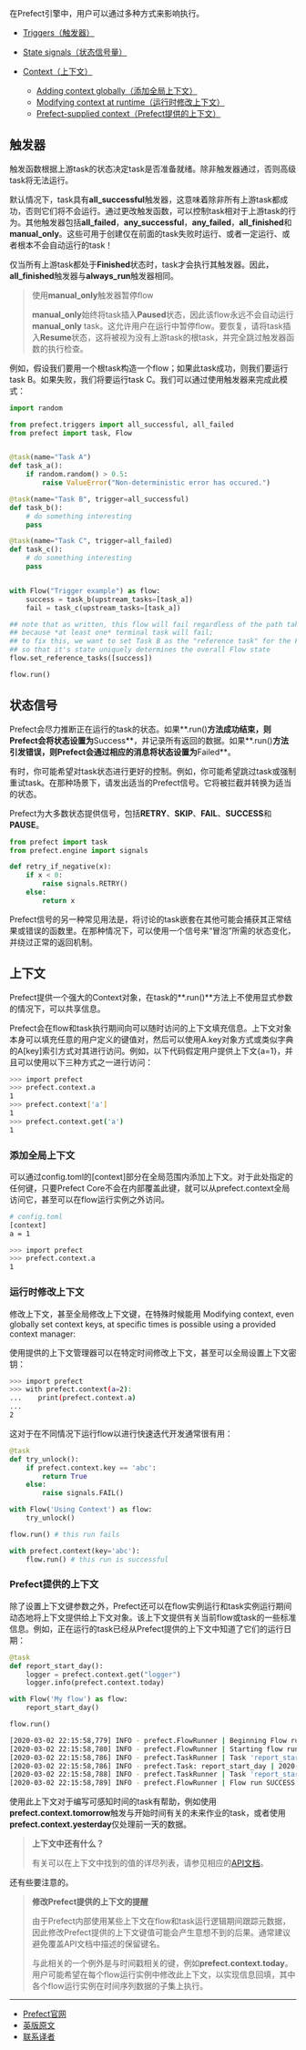 在Prefect引擎中，用户可以通过多种方式来影响执行。

 - [Triggers（触发器）](https://docs.prefect.io/core/concepts/execution.html#triggers)
 - [State signals（状态信号量）](https://docs.prefect.io/core/concepts/execution.html#state-signals)
 - [Context（上下文）](https://docs.prefect.io/core/concepts/execution.html#context)

     - [Adding context globally（添加全局上下文）](https://docs.prefect.io/core/concepts/execution.html#adding-context-globally)
     - [Modifying context at runtime（运行时修改上下文）](https://docs.prefect.io/core/concepts/execution.html#modifying-context-at-runtime)
     - [Prefect-supplied context（Prefect提供的上下文）](https://docs.prefect.io/core/concepts/execution.html#prefect-supplied-context)

## 触发器

触发函数根据上游task的状态决定task是否准备就绪。除非触发器通过，否则高级task将无法运行。

默认情况下，task具有**all_successful**触发器，这意味着除非所有上游task都成功，否则它们将不会运行。通过更改触发函数，可以控制task相对于上游task的行为。其他触发器包括**all_failed**，**any_successful**，**any_failed**，**all_finished**和**manual_only**。这些可用于创建仅在前面的task失败时运行、或者一定运行、或者根本不会自动运行的task！

仅当所有上游task都处于**Finished**状态时，task才会执行其触发器。因此，**all_finished**触发器与**always_run**触发器相同。

> 
> 使用**manual_only**触发器暂停flow
> 
> **manual_only**始终将task插入**Paused**状态，因此该flow永远不会自动运行**manual_only** task。这允许用户在运行中暂停flow。要恢复，请将task插入**Resume**状态，这将被视为没有上游task的根task，并完全跳过触发器函数的执行检查。
> 

例如，假设我们要用一个根task构造一个flow；如果此task成功，则我们要运行task B。如果失败，我们将要运行task C。我们可以通过使用触发器来完成此模式：

````Python
import random

from prefect.triggers import all_successful, all_failed
from prefect import task, Flow


@task(name="Task A")
def task_a():
    if random.random() > 0.5:
        raise ValueError("Non-deterministic error has occured.")

@task(name="Task B", trigger=all_successful)
def task_b():
    # do something interesting
    pass

@task(name="Task C", trigger=all_failed)
def task_c():
    # do something interesting
    pass


with Flow("Trigger example") as flow:
    success = task_b(upstream_tasks=[task_a])
    fail = task_c(upstream_tasks=[task_a])

## note that as written, this flow will fail regardless of the path taken
## because *at least one* terminal task will fail;
## to fix this, we want to set Task B as the "reference task" for the Flow
## so that it's state uniquely determines the overall Flow state
flow.set_reference_tasks([success])

flow.run()
````

## 状态信号

Prefect会尽力推断正在运行的task的状态。如果**.run()**方法成功结束，则Prefect会将状态设置为**Success**，并记录所有返回的数据。如果**.run()**方法引发错误，则Prefect会通过相应的消息将状态设置为**Failed**。

有时，你可能希望对task状态进行更好的控制。例如，你可能希望跳过task或强制重试task。在那种场景下，请发出适当的Prefect信号。它将被拦截并转换为适当的状态。

Prefect为大多数状态提供信号，包括**RETRY**、**SKIP**、**FAIL**、**SUCCESS**和**PAUSE**。

````Python
from prefect import task
from prefect.engine import signals

def retry_if_negative(x):
    if x < 0:
        raise signals.RETRY()
    else:
        return x
````

Prefect信号的另一种常见用法是，将讨论的task嵌套在其他可能会捕获其正常结果或错误的函数里。在那种情况下，可以使用一个信号来“冒泡”所需的状态变化，并绕过正常的返回机制。

## 上下文

Prefect提供一个强大的Context对象，在task的**.run()**方法上不使用显式参数的情况下，可以共享信息。

Prefect会在flow和task执行期间向可以随时访问的上下文填充信息。上下文对象本身可以填充任意的用户定义的键值对，然后可以使用A.key对象方式或类似字典的A[key]索引方式对其进行访问。例如，以下代码假定用户提供上下文{a=1}，并且可以使用以下三种方式之一进行访问：

````bash
>>> import prefect
>>> prefect.context.a
1
>>> prefect.context['a']
1
>>> prefect.context.get('a')
1
````

### 添加全局上下文

可以通过config.toml的[context]部分在全局范围内添加上下文。对于此处指定的任何键，只要Prefect Core不会在内部覆盖此键，就可以从prefect.context全局访问它，甚至可以在flow运行实例之外访问。

````bash
# config.toml
[context]
a = 1
````

````bash    
>>> import prefect
>>> prefect.context.a
1
````

### 运行时修改上下文

修改上下文，甚至全局修改上下文键，在特殊时候能用
Modifying context, even globally set context keys, at specific times is possible using a provided context manager:

使用提供的上下文管理器可以在特定时间修改上下文，甚至可以全局设置上下文密钥：

````bash
>>> import prefect
>>> with prefect.context(a=2):
...    print(prefect.context.a)
...
2
````

这对于在不同情况下运行flow以进行快速迭代开发通常很有用：

````Python
@task
def try_unlock():
    if prefect.context.key == 'abc':
        return True
    else:
        raise signals.FAIL()

with Flow('Using Context') as flow:
    try_unlock()

flow.run() # this run fails

with prefect.context(key='abc'):
    flow.run() # this run is successful
````

### Prefect提供的上下文

除了设置上下文键参数之外，Prefect还可以在flow实例运行和task实例运行期间动态地将上下文提供给上下文对象。该上下文提供有关当前flow或task的一些标准信息。例如，正在运行的task已经从Prefect提供的上下文中知道了它们的运行日期：

````Python
@task
def report_start_day():
    logger = prefect.context.get("logger")
    logger.info(prefect.context.today)

with Flow('My flow') as flow:
    report_start_day()

flow.run()
````

````bash
[2020-03-02 22:15:58,779] INFO - prefect.FlowRunner | Beginning Flow run for 'My flow'
[2020-03-02 22:15:58,780] INFO - prefect.FlowRunner | Starting flow run.
[2020-03-02 22:15:58,786] INFO - prefect.TaskRunner | Task 'report_start_time': Starting task run...
[2020-03-02 22:15:58,786] INFO - prefect.Task: report_start_day | 2020-03-02
[2020-03-02 22:15:58,788] INFO - prefect.TaskRunner | Task 'report_start_time': finished task run for task with final state: 'Success'
[2020-03-02 22:15:58,789] INFO - prefect.FlowRunner | Flow run SUCCESS: all reference tasks succeeded
````

使用此上下文对于编写可感知时间的task有帮助，例如使用**prefect.context.tomorrow**触发与开始时间有关的未来作业的task，或者使用**prefect.context.yesterday**仅处理前一天的数据。

> 
> **上下文中还有什么？**
> 
> 有关可以在上下文中找到的值的详尽列表，请参见相应的[API文档](https://docs.prefect.io/api/latest/utilities/context.html)。
> 

还有些要注意的。

> 
> **修改Prefect提供的上下文的提醒**
> 
> 由于Prefect内部使用某些上下文在flow和task运行逻辑期间跟踪元数据，因此修改Prefect提供的上下文键值可能会产生意想不到的后果。通常建议避免覆盖API文档中描述的保留键名。
>
> 与此相关的一个例外是与时间戳相关的键，例如**prefect.context.today**。用户可能希望在每个flow运行实例中修改此上下文，以实现信息回填，其中各个flow运行实例在时间序列数据的子集上执行。
> 

***

- [Prefect官网](https://www.prefect.io/)
- [英版原文](https://docs.prefect.io/core/concepts/execution.html)
- [联系译者](https://github.com/listen-lavender)
